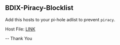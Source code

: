 ## BDIX-Piracy-Blocklist
Add this hosts to your pi-hole adlist to prevent `piracy`.

Host File: [LINK](https://raw.githubusercontent.com/sakibmahmud1/BDIX-Piracy-Blocklist/main/bdix_piracy_websites.txt)

-- Thank You
